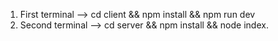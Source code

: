 1. First terminal --> cd client && npm install && npm run dev
2. Second terminal --> cd server && npm install && node index.
